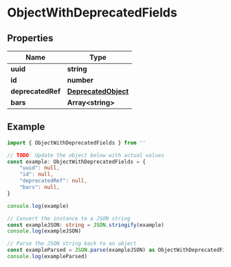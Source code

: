 
# ObjectWithDeprecatedFields


## Properties

Name | Type
------------ | -------------
**uuid** | **string**
**id** | **number**
**deprecatedRef** | [**DeprecatedObject**](DeprecatedObject.md)
**bars** | **Array&lt;string&gt;**

## Example

```typescript
import { ObjectWithDeprecatedFields } from ''

// TODO: Update the object below with actual values
const example: ObjectWithDeprecatedFields = {
    "uuid": null,
    "id": null,
    "deprecatedRef": null,
    "bars": null,
}

console.log(example)

// Convert the instance to a JSON string
const exampleJSON: string = JSON.stringify(example)
console.log(exampleJSON)

// Parse the JSON string back to an object
const exampleParsed = JSON.parse(exampleJSON) as ObjectWithDeprecatedFields
console.log(exampleParsed)
```


